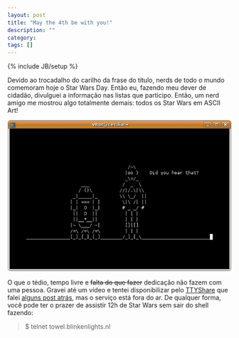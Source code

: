 ```yaml
---
layout: post
title: "May the 4th be with you!"
description: ""
category: 
tags: []
---
```

{% include JB/setup %}

Devido ao trocadalho do carilho da frase do título, nerds de todo o mundo comemoram hoje o Star Wars Day. Então eu, fazendo meu dever de cidadão, divulguei a informação nas listas que participo. Então, um nerd amigo me mostrou algo totalmente demais: todos os Star Wars em ASCII Art!

![Starwars em ASCII](/assets/media/starwars-ascii.jpg)

O que o tédio, tempo livre e <del>falta do que fazer</del> dedicação não fazem
com uma pessoa. Gravei até um vídeo e tentei disponibilizar pelo
[TTYShare](http://ttyshare.com/) que falei [alguns post
atrás](http://vitorbaptista.com/ttyshare), mas o serviço está fora do ar. De
qualquer forma, você pode ter o prazer de assistir 12h de Star Wars sem sair do
shell fazendo:

> $ telnet towel.blinkenlights.nl
